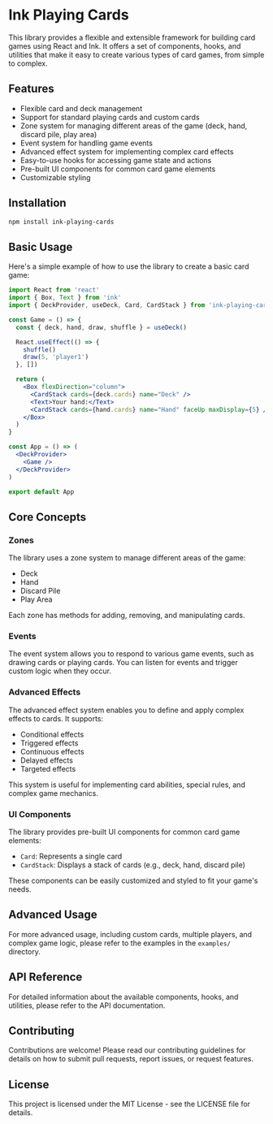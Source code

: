 # Ink Playing Cards

This library provides a flexible and extensible framework for building card games using React and Ink. It offers a set of components, hooks, and utilities that make it easy to create various types of card games, from simple to complex.

## Features

- Flexible card and deck management
- Support for standard playing cards and custom cards
- Zone system for managing different areas of the game (deck, hand, discard pile, play area)
- Event system for handling game events
- Advanced effect system for implementing complex card effects
- Easy-to-use hooks for accessing game state and actions
- Pre-built UI components for common card game elements
- Customizable styling

## Installation

```bash
npm install ink-playing-cards
```

## Basic Usage

Here's a simple example of how to use the library to create a basic card game:

```jsx
import React from 'react'
import { Box, Text } from 'ink'
import { DeckProvider, useDeck, Card, CardStack } from 'ink-playing-cards'

const Game = () => {
  const { deck, hand, draw, shuffle } = useDeck()

  React.useEffect(() => {
    shuffle()
    draw(5, 'player1')
  }, [])

  return (
    <Box flexDirection="column">
      <CardStack cards={deck.cards} name="Deck" />
      <Text>Your hand:</Text>
      <CardStack cards={hand.cards} name="Hand" faceUp maxDisplay={5} />
    </Box>
  )
}

const App = () => (
  <DeckProvider>
    <Game />
  </DeckProvider>
)

export default App
```

## Core Concepts

### Zones

The library uses a zone system to manage different areas of the game:

- Deck
- Hand
- Discard Pile
- Play Area

Each zone has methods for adding, removing, and manipulating cards.

### Events

The event system allows you to respond to various game events, such as drawing cards or playing cards. You can listen for events and trigger custom logic when they occur.

### Advanced Effects

The advanced effect system enables you to define and apply complex effects to cards. It supports:

- Conditional effects
- Triggered effects
- Continuous effects
- Delayed effects
- Targeted effects

This system is useful for implementing card abilities, special rules, and complex game mechanics.

### UI Components

The library provides pre-built UI components for common card game elements:

- `Card`: Represents a single card
- `CardStack`: Displays a stack of cards (e.g., deck, hand, discard pile)

These components can be easily customized and styled to fit your game's needs.

## Advanced Usage

For more advanced usage, including custom cards, multiple players, and complex game logic, please refer to the examples in the `examples/` directory.

## API Reference

For detailed information about the available components, hooks, and utilities, please refer to the API documentation.

## Contributing

Contributions are welcome! Please read our contributing guidelines for details on how to submit pull requests, report issues, or request features.

## License

This project is licensed under the MIT License - see the LICENSE file for details.
